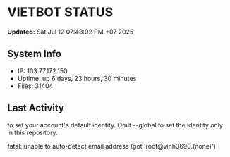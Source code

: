 # VIETBOT STATUS
**Updated**: Sat Jul 12 07:43:02 PM +07 2025

## System Info
- IP: 103.77.172.150
- Uptime: up 6 days, 23 hours, 30 minutes
- Files: 31404

## Last Activity

to set your account's default identity.
Omit --global to set the identity only in this repository.

fatal: unable to auto-detect email address (got 'root@vinh3690.(none)')
